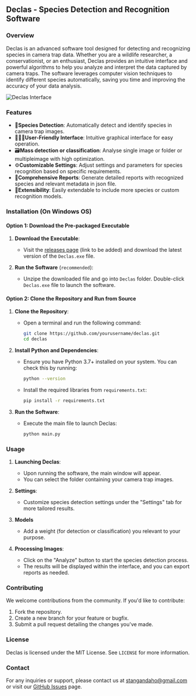 ## Declas - Species Detection and Recognition Software

### Overview

Declas is an advanced software tool designed for detecting and recognizing species in camera trap data. Whether you are a wildlife researcher, a conservationist, or an enthusiast, Declas provides an intuitive interface and powerful algorithms to help you analyze and interpret the data captured by camera traps. The software leverages computer vision techniques to identify different species automatically, saving you time and improving the accuracy of your data analysis.

![Declas Interface](https://raw.githubusercontent.com/stangandaho/declas/main/app_interface.jpg?raw=true)

### Features

- 🦌**Species Detection**: Automatically detect and identify species in camera trap images.
- 👨🏾‍💻**User-Friendly Interface**: Intuitive graphical interface for easy operation.
- 🗃️**Mass detection or classification**: Analyse single image or folder or multipleimage with high optimization.
- ⚙︎**Customizable Settings**: Adjust settings and parameters for species recognition based on specific requirements.
- 📄**Comprehensive Reports**: Generate detailed reports with recognized species and relevant metadata in json file.
- 🤖**Extensibility**: Easily extendable to include more species or custom recognition models.

### Installation (On Windows OS)

#### Option 1: Download the Pre-packaged Executable

1. **Download the Executable**: 
   - Visit the [releases page](#) (link to be added) and download the latest version of the `Declas.exe` file.

2. **Run the Software** (`recommended`):
   - Unzipe the downloaded file and go into `Declas` folder. Double-click `Declas.exe` file to launch the software.

#### Option 2: Clone the Repository and Run from Source

1. **Clone the Repository**:
   - Open a terminal and run the following command:
     ```bash
     git clone https://github.com/yourusername/declas.git
     cd declas
     ```

2. **Install Python and Dependencies**:
   - Ensure you have Python 3.7+ installed on your system. You can check this by running:
     ```bash
     python --version
     ```
   - Install the required libraries from `requirements.txt`:
     ```bash
     pip install -r requirements.txt
     ```

3. **Run the Software**:
   - Execute the main file to launch Declas:
     ```bash
     python main.py
     ```


### Usage

1. **Launching Declas**:
   - Upon running the software, the main window will appear. 
   - You can select the folder containing your camera trap images.

2. **Settings**:
   - Customize species detection settings under the "Settings" tab for more tailored results.

3. **Models**
    - Add a weight (for detection or classification) you relevant to your purpose.

3. **Processing Images**:
   - Click on the "Analyze" button to start the species detection process.
   - The results will be displayed within the interface, and you can export reports as needed.


### Contributing

We welcome contributions from the community. If you'd like to contribute:

1. Fork the repository.
2. Create a new branch for your feature or bugfix.
3. Submit a pull request detailing the changes you've made.

### License

Declas is licensed under the MIT License. See `LICENSE` for more information.

### Contact

For any inquiries or support, please contact us at stangandaho@gmail.com or visit our [GitHub Issues](https://github.com/stangandaho/declas/issues) page.
